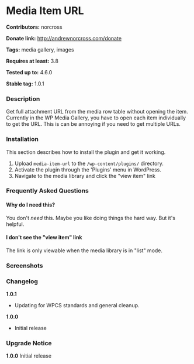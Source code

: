 Media Item URL
==============

**Contributors:** norcross

**Donate link:** http://andrewnorcross.com/donate

**Tags:** media gallery, images

**Requires at least:** 3.8

**Tested up to:** 4.6.0

**Stable tag:** 1.0.1


### Description ###

Get full attachment URL from the media row table without opening the item. Currently in the WP Media Gallery, you have to open each item individually to get the URL. This is can be annoying if you need to get multiple URLs.

### Installation ###

This section describes how to install the plugin and get it working.

1. Upload `media-item-url` to the `/wp-content/plugins/` directory.
1. Activate the plugin through the 'Plugins' menu in WordPress.
1. Navigate to the media library and click the "view item" link

### Frequently Asked Questions ###

#### Why do I need this? ####

You don't *need* this. Maybe you like doing things the hard way. But it's helpful.

#### I don't see the "view item" link ####
The link is only viewable when the media library is in "list" mode.

### Screenshots ###


### Changelog ###

**1.0.1**
* Updating for WPCS standards and general cleanup.

**1.0.0**
* Initial release


### Upgrade Notice ###

**1.0.0**
Initial release
